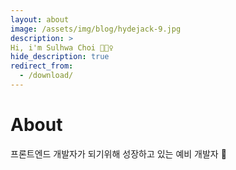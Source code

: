 ```yaml
---
layout: about
image: /assets/img/blog/hydejack-9.jpg
description: > 
Hi, i'm Sulhwa Choi 🙋🏻‍♀️
hide_description: true
redirect_from:
  - /download/
---
```


# About
<!--author-->
프론트엔드 개발자가 되기위해 성장하고 있는 예비 개발자 🌱
